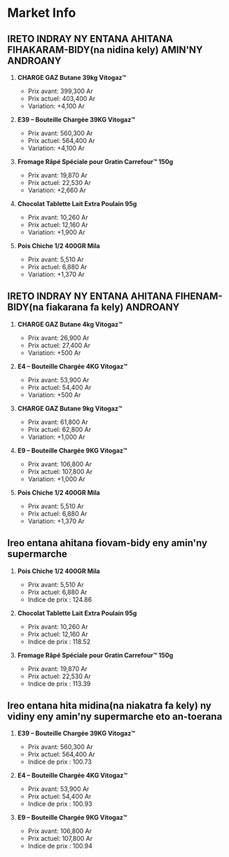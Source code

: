 # Market Info

## IRETO INDRAY NY ENTANA AHITANA FIHAKARAM-BIDY(na nidina kely) AMIN'NY ANDROANY

1. **CHARGE GAZ Butane 39kg Vitogaz™**
   - Prix avant: 399,300 Ar
   - Prix actuel: 403,400 Ar
   - Variation: +4,100 Ar

2. **E39 – Bouteille Chargée 39KG Vitogaz™**
   - Prix avant: 560,300 Ar
   - Prix actuel: 564,400 Ar
   - Variation: +4,100 Ar

3. **Fromage Râpé Spéciale pour Gratin Carrefour™ 150g**
   - Prix avant: 19,870 Ar
   - Prix actuel: 22,530 Ar
   - Variation: +2,660 Ar

4. **Chocolat Tablette Lait Extra Poulain 95g**
   - Prix avant: 10,260 Ar
   - Prix actuel: 12,160 Ar
   - Variation: +1,900 Ar

5. **Pois Chiche 1/2 400GR Mila**
   - Prix avant: 5,510 Ar
   - Prix actuel: 6,880 Ar
   - Variation: +1,370 Ar

## IRETO INDRAY NY ENTANA AHITANA FIHENAM-BIDY(na fiakarana fa kely) ANDROANY

1. **CHARGE GAZ Butane 4kg Vitogaz™**
   - Prix avant: 26,900 Ar
   - Prix actuel: 27,400 Ar
   - Variation: +500 Ar

2. **E4 – Bouteille Chargée 4KG Vitogaz™**
   - Prix avant: 53,900 Ar
   - Prix actuel: 54,400 Ar
   - Variation: +500 Ar

3. **CHARGE GAZ Butane 9kg Vitogaz™**
   - Prix avant: 61,800 Ar
   - Prix actuel: 62,800 Ar
   - Variation: +1,000 Ar

4. **E9 – Bouteille Chargée 9KG Vitogaz™**
   - Prix avant: 106,800 Ar
   - Prix actuel: 107,800 Ar
   - Variation: +1,000 Ar

5. **Pois Chiche 1/2 400GR Mila**
   - Prix avant: 5,510 Ar
   - Prix actuel: 6,880 Ar
   - Variation: +1,370 Ar

## Ireo entana ahitana fiovam-bidy eny amin'ny supermarche

1. **Pois Chiche 1/2 400GR Mila**
   - Prix avant: 5,510 Ar
   - Prix actuel: 6,880 Ar
   - Indice de prix : 124.86

2. **Chocolat Tablette Lait Extra Poulain 95g**
   - Prix avant: 10,260 Ar
   - Prix actuel: 12,160 Ar
   - Indice de prix : 118.52

3. **Fromage Râpé Spéciale pour Gratin Carrefour™ 150g**
   - Prix avant: 19,870 Ar
   - Prix actuel: 22,530 Ar
   - Indice de prix : 113.39

## Ireo entana hita midina(na niakatra fa kely) ny vidiny eny amin'ny supermarche eto an-toerana

1. **E39 – Bouteille Chargée 39KG Vitogaz™**
   - Prix avant: 560,300 Ar
   - Prix actuel: 564,400 Ar
   - Indice de prix : 100.73

2. **E4 – Bouteille Chargée 4KG Vitogaz™**
   - Prix avant: 53,900 Ar
   - Prix actuel: 54,400 Ar
   - Indice de prix : 100.93

3. **E9 – Bouteille Chargée 9KG Vitogaz™**
   - Prix avant: 106,800 Ar
   - Prix actuel: 107,800 Ar
   - Indice de prix : 100.94

